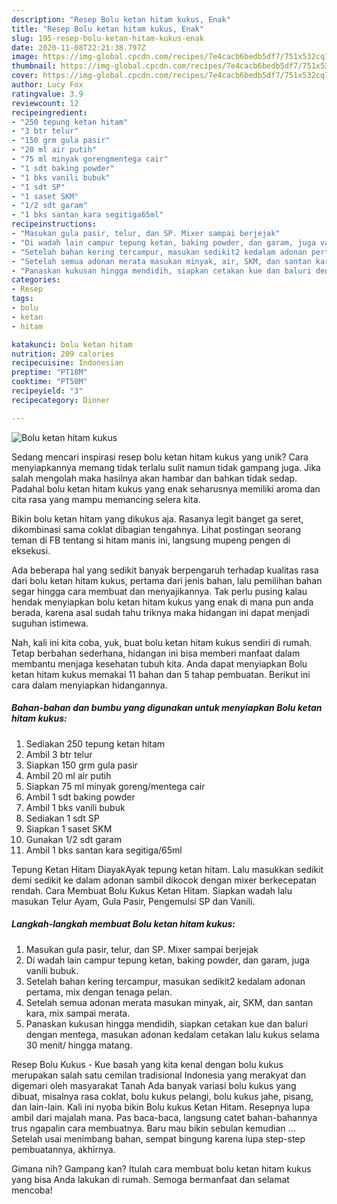 ```yaml
---
description: "Resep Bolu ketan hitam kukus, Enak"
title: "Resep Bolu ketan hitam kukus, Enak"
slug: 195-resep-bolu-ketan-hitam-kukus-enak
date: 2020-11-08T22:21:38.797Z
image: https://img-global.cpcdn.com/recipes/7e4cacb6bedb5df7/751x532cq70/bolu-ketan-hitam-kukus-foto-resep-utama.jpg
thumbnail: https://img-global.cpcdn.com/recipes/7e4cacb6bedb5df7/751x532cq70/bolu-ketan-hitam-kukus-foto-resep-utama.jpg
cover: https://img-global.cpcdn.com/recipes/7e4cacb6bedb5df7/751x532cq70/bolu-ketan-hitam-kukus-foto-resep-utama.jpg
author: Lucy Fox
ratingvalue: 3.9
reviewcount: 12
recipeingredient:
- "250 tepung ketan hitam"
- "3 btr telur"
- "150 grm gula pasir"
- "20 ml air putih"
- "75 ml minyak gorengmentega cair"
- "1 sdt baking powder"
- "1 bks vanili bubuk"
- "1 sdt SP"
- "1 saset SKM"
- "1/2 sdt garam"
- "1 bks santan kara segitiga65ml"
recipeinstructions:
- "Masukan gula pasir, telur, dan SP. Mixer sampai berjejak"
- "Di wadah lain campur tepung ketan, baking powder, dan garam, juga vanili bubuk."
- "Setelah bahan kering tercampur, masukan sedikit2 kedalam adonan pertama, mix dengan tenaga pelan."
- "Setelah semua adonan merata masukan minyak, air, SKM, dan santan kara, mix sampai merata."
- "Panaskan kukusan hingga mendidih, siapkan cetakan kue dan baluri dengan mentega, masukan adonan kedalam cetakan lalu kukus selama 30 menit/ hingga matang."
categories:
- Resep
tags:
- bolu
- ketan
- hitam

katakunci: bolu ketan hitam 
nutrition: 209 calories
recipecuisine: Indonesian
preptime: "PT18M"
cooktime: "PT50M"
recipeyield: "3"
recipecategory: Dinner

---
```



![Bolu ketan hitam kukus](https://img-global.cpcdn.com/recipes/7e4cacb6bedb5df7/751x532cq70/bolu-ketan-hitam-kukus-foto-resep-utama.jpg)

Sedang mencari inspirasi resep bolu ketan hitam kukus yang unik? Cara menyiapkannya memang tidak terlalu sulit namun tidak gampang juga. Jika salah mengolah maka hasilnya akan hambar dan bahkan tidak sedap. Padahal bolu ketan hitam kukus yang enak seharusnya memiliki aroma dan cita rasa yang mampu memancing selera kita.

Bikin bolu ketan hitam yang dikukus aja. Rasanya legit banget ga seret, dikombinasi sama coklat dibagian tengahnya. Lihat postingan seorang teman di FB tentang si hitam manis ini, langsung mupeng pengen di eksekusi.

Ada beberapa hal yang sedikit banyak berpengaruh terhadap kualitas rasa dari bolu ketan hitam kukus, pertama dari jenis bahan, lalu pemilihan bahan segar hingga cara membuat dan menyajikannya. Tak perlu pusing kalau hendak menyiapkan bolu ketan hitam kukus yang enak di mana pun anda berada, karena asal sudah tahu triknya maka hidangan ini dapat menjadi suguhan istimewa.


Nah, kali ini kita coba, yuk, buat bolu ketan hitam kukus sendiri di rumah. Tetap berbahan sederhana, hidangan ini bisa memberi manfaat dalam membantu menjaga kesehatan tubuh kita. Anda dapat menyiapkan Bolu ketan hitam kukus memakai 11 bahan dan 5 tahap pembuatan. Berikut ini cara dalam menyiapkan hidangannya.

<!--inarticleads1-->

##### Bahan-bahan dan bumbu yang digunakan untuk menyiapkan Bolu ketan hitam kukus:

1. Sediakan 250 tepung ketan hitam
1. Ambil 3 btr telur
1. Siapkan 150 grm gula pasir
1. Ambil 20 ml air putih
1. Siapkan 75 ml minyak goreng/mentega cair
1. Ambil 1 sdt baking powder
1. Ambil 1 bks vanili bubuk
1. Sediakan 1 sdt SP
1. Siapkan 1 saset SKM
1. Gunakan 1/2 sdt garam
1. Ambil 1 bks santan kara segitiga/65ml


Tepung Ketan Hitam DiayakAyak tepung ketan hitam. Lalu masukkan sedikit demi sedikit ke dalam adonan sambil dikocok dengan mixer berkecepatan rendah. Cara Membuat Bolu Kukus Ketan Hitam. Siapkan wadah lalu masukan Telur Ayam, Gula Pasir, Pengemulsi SP dan Vanili. 

<!--inarticleads2-->

##### Langkah-langkah membuat Bolu ketan hitam kukus:

1. Masukan gula pasir, telur, dan SP. Mixer sampai berjejak
1. Di wadah lain campur tepung ketan, baking powder, dan garam, juga vanili bubuk.
1. Setelah bahan kering tercampur, masukan sedikit2 kedalam adonan pertama, mix dengan tenaga pelan.
1. Setelah semua adonan merata masukan minyak, air, SKM, dan santan kara, mix sampai merata.
1. Panaskan kukusan hingga mendidih, siapkan cetakan kue dan baluri dengan mentega, masukan adonan kedalam cetakan lalu kukus selama 30 menit/ hingga matang.


Resep Bolu Kukus - Kue basah yang kita kenal dengan bolu kukus merupakan salah satu cemilan tradisional Indonesia yang merakyat dan digemari oleh masyarakat Tanah Ada banyak variasi bolu kukus yang dibuat, misalnya rasa coklat, bolu kukus pelangi, bolu kukus jahe, pisang, dan lain-lain. Kali ini nyoba bikin Bolu kukus Ketan Hitam. Resepnya lupa ambil dari majalah mana. Pas baca-baca, langsung catet bahan-bahannya trus ngapalin cara membuatnya. Baru mau bikin sebulan kemudian … Setelah usai menimbang bahan, sempat bingung karena lupa step-step pembuatannya, akhirnya. 

Gimana nih? Gampang kan? Itulah cara membuat bolu ketan hitam kukus yang bisa Anda lakukan di rumah. Semoga bermanfaat dan selamat mencoba!
